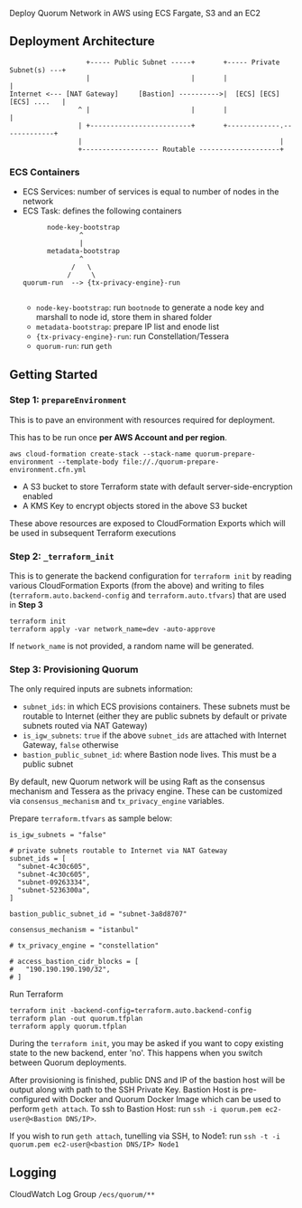 Deploy Quorum Network in AWS using ECS Fargate, S3 and an EC2

## Deployment Architecture

```
                   +----- Public Subnet -----+       +----- Private Subnet(s) ---+
                   |                         |       |                           |
Internet <--- [NAT Gateway]     [Bastion] ---------->|  [ECS] [ECS] [ECS] ....   |
                 ^ |                         |       |                           |
                 | +-------------------------+       +-------------.-------------+
                 |                                                 |
                 +------------------- Routable --------------------+ 
```

### ECS Containers

* ECS Services: number of services is equal to number of nodes in the network
* ECS Task: defines the following containers
  ```
        node-key-bootstrap
                ^
                |
        metadata-bootstrap
                ^
              /   \
             /     \
  quorum-run  --> {tx-privacy-engine}-run
             
  ```
  * `node-key-bootstrap`: run `bootnode` to generate a node key and marshall to node id, store them in shared folder
  * `metadata-bootstrap`: prepare IP list and enode list
  * `{tx-privacy-engine}-run`: run Constellation/Tessera
  * `quorum-run`: run `geth`

## Getting Started

### Step 1: `prepareEnvironment`

This is to pave an environment with resources required for deployment. 

This has to be run once **per AWS Account and per region**.

```
aws cloud-formation create-stack --stack-name quorum-prepare-environment --template-body file://./quorum-prepare-environment.cfn.yml
```

* A S3 bucket to store Terraform state with default server-side-encryption enabled
* A KMS Key to encrypt objects stored in the above S3 bucket

These above resources are exposed to CloudFormation Exports which will be used in subsequent Terraform executions

### Step 2: `_terraform_init`

This is to generate the backend configuration for `terraform init` by reading various CloudFormation Exports (from the above) 
and writing to files (`terraform.auto.backend-config` and `terraform.auto.tfvars`) that are used in **Step 3**

```
terraform init
terraform apply -var network_name=dev -auto-approve
```

If `network_name` is not provided, a random name will be generated.

### Step 3: Provisioning Quorum

The only required inputs are subnets information:
* `subnet_ids`: in which ECS provisions containers. These subnets must be routable to Internet (either they are public subnets by default or private subnets routed via NAT Gateway)
* `is_igw_subnets`: `true` if the above `subnet_ids` are attached with Internet Gateway, `false` otherwise
* `bastion_public_subnet_id`: where Bastion node lives. This must be a public subnet

By default, new Quorum network will be using Raft as the consensus mechanism and Tessera as the privacy engine. 
These can be customized via `consensus_mechanism` and `tx_privacy_engine` variables.

Prepare `terraform.tfvars` as sample below:
```
is_igw_subnets = "false"

# private subnets routable to Internet via NAT Gateway
subnet_ids = [
  "subnet-4c30c605",
  "subnet-4c30c605",
  "subnet-09263334",
  "subnet-5236300a",
]

bastion_public_subnet_id = "subnet-3a8d8707"

consensus_mechanism = "istanbul"

# tx_privacy_engine = "constellation"

# access_bastion_cidr_blocks = [
#   "190.190.190.190/32",
# ]
```

Run Terraform

```
terraform init -backend-config=terraform.auto.backend-config
terraform plan -out quorum.tfplan
terraform apply quorum.tfplan
```

During the `terraform init`, you may be asked if you want to copy existing state to the new backend, enter 'no'. 
This happens when you switch between Quorum deployments.

After provisioning is finished, public DNS and IP of the bastion host will be output along with path to the SSH Private Key.
Bastion Host is pre-configured with Docker and Quorum Docker Image which can be used to perform `geth attach`.
To ssh to Bastion Host: run `ssh -i quorum.pem ec2-user@<Bastion DNS/IP>`. 

If you wish to run `geth attach`, tunelling via SSH, to Node1:  run `ssh -t -i quorum.pem ec2-user@<bastion DNS/IP> Node1`

## Logging

CloudWatch Log Group `/ecs/quorum/**`
